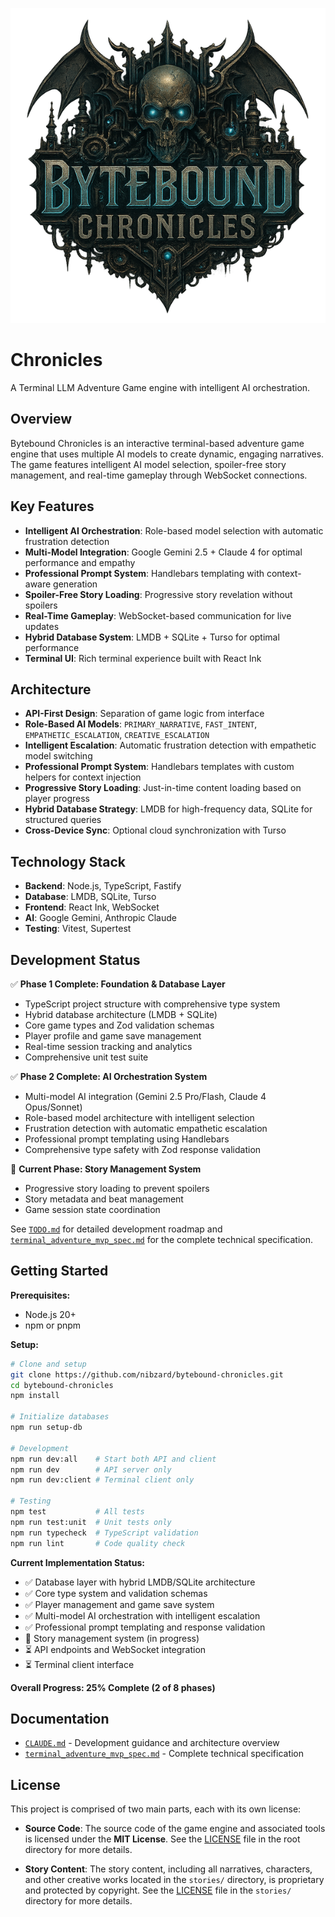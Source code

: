 ![Bytebound Chronicles](./assets/bytebound_chronicles_small.png)

# Chronicles

A Terminal LLM Adventure Game engine with intelligent AI orchestration.

## Overview

Bytebound Chronicles is an interactive terminal-based adventure game engine that uses multiple AI models to create dynamic, engaging narratives. The game features intelligent AI model selection, spoiler-free story management, and real-time gameplay through WebSocket connections.

## Key Features

- **Intelligent AI Orchestration**: Role-based model selection with automatic frustration detection
- **Multi-Model Integration**: Google Gemini 2.5 + Claude 4 for optimal performance and empathy
- **Professional Prompt System**: Handlebars templating with context-aware generation
- **Spoiler-Free Story Loading**: Progressive story revelation without spoilers
- **Real-Time Gameplay**: WebSocket-based communication for live updates
- **Hybrid Database System**: LMDB + SQLite + Turso for optimal performance
- **Terminal UI**: Rich terminal experience built with React Ink

## Architecture

- **API-First Design**: Separation of game logic from interface
- **Role-Based AI Models**: `PRIMARY_NARRATIVE`, `FAST_INTENT`, `EMPATHETIC_ESCALATION`, `CREATIVE_ESCALATION`
- **Intelligent Escalation**: Automatic frustration detection with empathetic model switching
- **Professional Prompt System**: Handlebars templates with custom helpers for context injection
- **Progressive Story Loading**: Just-in-time content loading based on player progress
- **Hybrid Database Strategy**: LMDB for high-frequency data, SQLite for structured queries
- **Cross-Device Sync**: Optional cloud synchronization with Turso

## Technology Stack

- **Backend**: Node.js, TypeScript, Fastify
- **Database**: LMDB, SQLite, Turso
- **Frontend**: React Ink, WebSocket
- **AI**: Google Gemini, Anthropic Claude
- **Testing**: Vitest, Supertest

## Development Status

✅ **Phase 1 Complete: Foundation & Database Layer** 
- TypeScript project structure with comprehensive type system
- Hybrid database architecture (LMDB + SQLite) 
- Core game types and Zod validation schemas
- Player profile and game save management
- Real-time session tracking and analytics
- Comprehensive unit test suite

✅ **Phase 2 Complete: AI Orchestration System**
- Multi-model AI integration (Gemini 2.5 Pro/Flash, Claude 4 Opus/Sonnet)
- Role-based model architecture with intelligent selection
- Frustration detection with automatic empathetic escalation
- Professional prompt templating using Handlebars
- Comprehensive type safety with Zod response validation

🔄 **Current Phase: Story Management System**
- Progressive story loading to prevent spoilers
- Story metadata and beat management
- Game session state coordination

See [`TODO.md`](./TODO.md) for detailed development roadmap and [`terminal_adventure_mvp_spec.md`](./terminal_adventure_mvp_spec.md) for the complete technical specification.

## Getting Started

**Prerequisites:**
- Node.js 20+
- npm or pnpm

**Setup:**

```bash
# Clone and setup
git clone https://github.com/nibzard/bytebound-chronicles.git
cd bytebound-chronicles
npm install

# Initialize databases
npm run setup-db

# Development
npm run dev:all    # Start both API and client
npm run dev        # API server only
npm run dev:client # Terminal client only

# Testing
npm test           # All tests
npm run test:unit  # Unit tests only
npm run typecheck  # TypeScript validation
npm run lint       # Code quality check
```

**Current Implementation Status:**
- ✅ Database layer with hybrid LMDB/SQLite architecture
- ✅ Core type system and validation schemas  
- ✅ Player management and game save system
- ✅ Multi-model AI orchestration with intelligent escalation
- ✅ Professional prompt templating and response validation
- 🚧 Story management system (in progress)
- ⏳ API endpoints and WebSocket integration
- ⏳ Terminal client interface

**Overall Progress: 25% Complete (2 of 8 phases)**

## Documentation

- [`CLAUDE.md`](./CLAUDE.md) - Development guidance and architecture overview
- [`terminal_adventure_mvp_spec.md`](./terminal_adventure_mvp_spec.md) - Complete technical specification

## License

This project is comprised of two main parts, each with its own license:

- **Source Code**: The source code of the game engine and associated tools is licensed under the **MIT License**. See the [LICENSE](./LICENSE) file in the root directory for more details.

- **Story Content**: The story content, including all narratives, characters, and other creative works located in the `stories/` directory, is proprietary and protected by copyright. See the [LICENSE](./stories/LICENSE) file in the `stories/` directory for more details.
